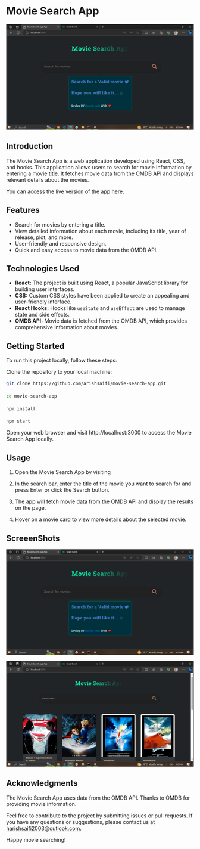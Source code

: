 # Movie Search App

![Movie Search App Logo](./readme/img.png)

## Introduction

The Movie Search App is a web application developed using React, CSS, and hooks. This application allows users to search for movie information by entering a movie title. It fetches movie data from the OMDB API and displays relevant details about the movies.

You can access the live version of the app [here](https://mymoviesearch.netlify.app).



## Features

- Search for movies by entering a title.
- View detailed information about each movie, including its title, year of release, plot, and more.
- User-friendly and responsive design.
- Quick and easy access to movie data from the OMDB API.

## Technologies Used

- **React:** The project is built using React, a popular JavaScript library for building user interfaces.
- **CSS:** Custom CSS styles have been applied to create an appealing and user-friendly interface.
- **React Hooks:** Hooks like `useState` and `useEffect` are used to manage state and side effects.
- **OMDB API:** Movie data is fetched from the OMDB API, which provides comprehensive information about movies.

## Getting Started

To run this project locally, follow these steps:

Clone the repository to your local machine:

```bash
git clone https://github.com/arishsaifi/movie-search-app.git

cd movie-search-app

npm install

npm start
```
Open your web browser and visit http://localhost:3000 to access the Movie Search App locally.

## Usage
1. Open the Movie Search App by visiting 

2. In the search bar, enter the title of the movie you want to search for and press Enter or click the Search button.

3. The app will fetch movie data from the OMDB API and display the results on the page.

4. Hover on a movie card to view more details about the selected movie.

## ScreeenShots

![img](./readme/img.png)

![img](./readme/img1.png)

## Acknowledgments
The Movie Search App uses data from the OMDB API. Thanks to OMDB for providing movie information.

Feel free to contribute to the project by submitting issues or pull requests. If you have any questions or suggestions, please contact us at harishsaifi2003@outlook.com.

Happy movie searching!